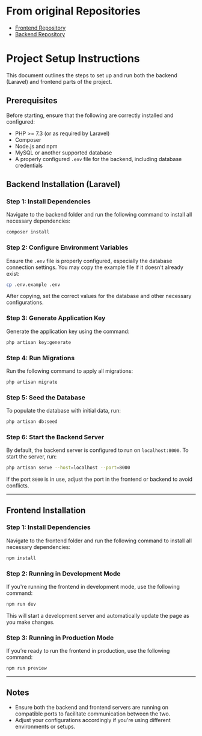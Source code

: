 # From original Repositories

- [Frontend Repository](https://github.com/alexela8882/todo-vue3-lara11.git)
- [Backend Repository](https://github.com/alexela8882/todo-vue3-lara11-be.git)

# Project Setup Instructions

This document outlines the steps to set up and run both the backend (Laravel) and frontend parts of the project.

## Prerequisites

Before starting, ensure that the following are correctly installed and configured:

- PHP >= 7.3 (or as required by Laravel)
- Composer
- Node.js and npm
- MySQL or another supported database
- A properly configured `.env` file for the backend, including database credentials

## Backend Installation (Laravel)

### Step 1: Install Dependencies

Navigate to the backend folder and run the following command to install all necessary dependencies:

```bash
composer install
```

### Step 2: Configure Environment Variables

Ensure the `.env` file is properly configured, especially the database connection settings. You may copy the example file if it doesn't already exist:

```bash
cp .env.example .env
```

After copying, set the correct values for the database and other necessary configurations.

### Step 3: Generate Application Key

Generate the application key using the command:

```bash
php artisan key:generate
```

### Step 4: Run Migrations

Run the following command to apply all migrations:

```bash
php artisan migrate
```

### Step 5: Seed the Database

To populate the database with initial data, run:

```bash
php artisan db:seed
```

### Step 6: Start the Backend Server

By default, the backend server is configured to run on `localhost:8000`. To start the server, run:

```bash
php artisan serve --host=localhost --port=8000
```

If the port `8000` is in use, adjust the port in the frontend or backend to avoid conflicts.

---

## Frontend Installation

### Step 1: Install Dependencies

Navigate to the frontend folder and run the following command to install all necessary dependencies:

```bash
npm install
```

### Step 2: Running in Development Mode

If you're running the frontend in development mode, use the following command:

```bash
npm run dev
```

This will start a development server and automatically update the page as you make changes.

### Step 3: Running in Production Mode

If you’re ready to run the frontend in production, use the following command:

```bash
npm run preview
```

---

## Notes

- Ensure both the backend and frontend servers are running on compatible ports to facilitate communication between the two.
- Adjust your configurations accordingly if you're using different environments or setups.
